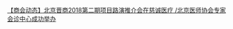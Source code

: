   
[【商会动态】北京晋商2018第二期项目路演推介会在慈诚医疗 /北京医师协会专家会诊中心成功举办](http://www.dianyue.me/archives/267/hvtc199gceyfpuzi/)